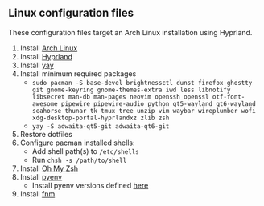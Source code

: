 ## Linux configuration files

These configuration files target an Arch Linux installation using Hyprland.

1. Install [Arch Linux](https://wiki.archlinux.org/title/Installation_guide)
1. Install [Hyprland](https://hypr.land)
1. Install [yay](https://github.com/Jguer/yay)
1. Install minimum required packages
    - `sudo pacman -S base-devel brightnessctl dunst firefox ghostty git gnome-keyring gnome-themes-extra iwd less libnotify libsecret man-db man-pages neovim openssh openssl otf-font-awesome pipewire pipewire-audio python qt5-wayland qt6-wayland seahorse thunar tk tmux tree unzip vim waybar wireplumber wofi xdg-desktop-portal-hyprlandxz zlib zsh`
    - `yay -S adwaita-qt5-git adwaita-qt6-git`
1. Restore dotfiles
1. Configure pacman installed shells:
    - Add shell path(s) to `/etc/shells`
    - Run `chsh -s /path/to/shell`
1. Install [Oh My Zsh](https://ohmyz.sh/)
1. Install [pyenv](https://github.com/pyenv/pyenv)
    - Install pyenv versions defined [here](./zsh/.zshrc)
1. Install [fnm](https://github.com/Schniz/fnm)
